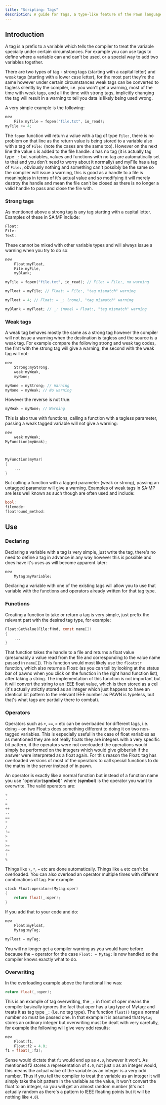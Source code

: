```yaml
---
title: "Scripting: Tags"
description: A guide for Tags, a type-like feature of the Pawn language providing safety features for working with values of different intent.
---
```


## Introduction

A tag is a prefix to a variable which tells the compiler to treat the variable specially under certain circumstances. For example you can use tags to define where a variable can and can't be used, or a special way to add two variables together.

There are two types of tag - strong tags (starting with a capital letter) and weak tags (starting with a lower case letter), for the most part they're the same however under certain circumstances weak tags can be converted to tagless silently by the compiler, i.e. you won't get a warning, most of the time with weak tags, and all the time with strong tags, implicitly changing the tag will result in a warning to tell you data is likely being used wrong.

A very simple example is the following:

```c
new
    File:myfile = fopen("file.txt", io_read);
myFile += 4;
```

The `fopen` function will return a value with a tag of type `File:`, there is no problem on that line as the return value is being stored to a variable also with a tag of `File:` (note the cases are the same too). However on the next line the value `4` is added to the file handle. `4` has no tag (it is actually tag type `_:` but variables, values and functions with no tag are automatically set to that and you don't need to worry about it normally) and myFile has a tag of `File:`, obviously nothing and something can't possibly be the same so the compiler will issue a warning, this is good as a handle to a file is meaningless in terms of it's actual value and so modifying it will merely destroy the handle and mean the file can't be closed as there is no longer a valid handle to pass and close the file with.

### Strong tags

As mentioned above a strong tag is any tag starting with a capital letter. Examples of these in SA:MP include:

```c
Float:
File:
Text:
```

These cannot be mixed with other variable types and will always issue a warning when you try to do so:

```c
new
    Float:myFloat,
    File:myFile,
    myBlank;

myFile = fopen("file.txt", io_read); // File: = File:, no warning

myFloat = myFile; // Float: = File:, "tag mismatch" warning

myFloat = 4; // Float: = _: (none), "tag mismatch" warning

myBlank = myFloat; // _: (none) = Float:, "tag mismatch" warning
```

### Weak tags

A weak tag behaves mostly the same as a strong tag however the compiler will not issue a warning when the destination is tagless and the source is a weak tag. For example compare the following strong and weak tag codes, the first with the strong tag will give a warning, the second with the weak tag will not:

```c
new
    Strong:myStrong,
    weak:myWeak,
    myNone;

myNone = myStrong; // Warning
myNone = myWeak; // No warning
```

However the reverse is not true:

```c
myWeak = myNone; // Warning
```

This is also true with functions, calling a function with a tagless parameter, passing a weak tagged variable will not give a warning:

```c
new
    weak:myWeak;
MyFunction(myWeak);



MyFunction(myVar)
{
    ...
}
```

But calling a function with a tagged parameter (weak or strong), passing an untagged parameter will give a warning. Examples of weak tags in SA:MP are less well known as such though are often used and include:

```c
bool:
filemode:
floatround_method:
```

## Use

### Declaring

Declaring a variable with a tag is very simple, just write the tag, there's no need to define a tag in advance in any way however this is possible and does have it's uses as will become apparent later:

```c
new
    Mytag:myVariable;
```

Declaring a variable with one of the existing tags will allow you to use that variable with the functions and operators already written for that tag type.

### Functions

Creating a function to take or return a tag is very simple, just prefix the relevant part with the desired tag type, for example:

```c
Float:GetValue(File:fHnd, const name[])
{
    ...
}
```

That function takes the handle to a file and returns a float value (presumably a value read from the file and corresponding to the value name passed in `name[]`). This function would most likely use the `floatstr` function, which also returns a Float: (as you can tell by looking at the status bar of pawno when you click on the function in the right hand function list), after taking a string. The implementation of this function is not important but it will convert the string to an IEEE float value, which is then stored as a cell (it's actually strictly stored as an integer which just happens to have an identical bit pattern to the relevant IEEE number as PAWN is typeless, but that's what tags are partially there to combat).

### Operators

Operators such as `+`, `==`, `>` etc can be overloaded for different tags, i.e. doing `+` on two Float:s does something different to doing it on two non-tagged variables. This is especially useful in the case of float variables as as mentioned they are not really floats they are integers with a very specific bit pattern, if the operators were not overloaded the operations would simply be performed on the integers which would give gibberish if the answer were interpreted as a float again. For this reason the Float: tag has overloaded versions of most of the operators to call special functions to do the maths in the server instead of in pawn.

An operator is exactly like a normal function but instead of a function name you use "operator(**symbol**)" where (**symbol**) is the operator you want to overwrite. The valid operators are:

```c
+
-
=
++
--
==
*
/
!=
>
<
>=
<=
!
%
```

Things like `\`, `*`, `=` etc are done automatically. Things like `&` etc can't be overloaded. You can also overload an operator multiple times with different combinations of tag. For example:

```c
stock Float:operator=(Mytag:oper)
{
    return float(_:oper);
}
```

If you add that to your code and do:

```c
new
    Float:myFloat,
    Mytag:myTag;

myFloat = myTag;
```

You will no longer get a compiler warning as you would have before because the `=` operator for the case `Float: = Mytag:` is now handled so the compiler knows exactly what to do.

### Overwriting

In the overloading example above the functional line was:

```c
return float(_:oper);
```

This is an example of tag overwriting, the `_:` in front of oper means the compiler basically ignores the fact that oper has a tag type of Mytag: and treats it as tag type `_:` (i.e. no tag type). The function `float()` tags a normal number so must be passed one. In that example it is assumed that `Mytag` stores an ordinary integer but overwriting must be dealt with very carefully, for example the following will give very odd results:

```c
new
    Float:f1,
    Float:f2 = 4.0;
f1 = float(_:f2);
```

Sense would dictate that `f1` would end up as `4.0`, however it won't. As mentioned f2 stores a representation of `4.0`, not just `4` as an integer would, this means the actual value of the variable as an integer is a very odd number. Thus if you tell the compiler to treat the variable as an integer it will simply take the bit pattern in the variable as the value, it won't convert the float to an integer, so you will get an almost random number (it's not actually random as there's a pattern to IEEE floating points but it will be nothing like `4.0`).
